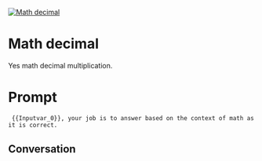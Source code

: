 
[![Math decimal](https://flow-prompt-covers.s3.us-west-1.amazonaws.com/icon/Abstract/i3.png)]()
# Math decimal 
Yes math decimal multiplication. 

# Prompt

```
 {{Inputvar_0}}, your job is to answer based on the context of math as it is correct. 
```

## Conversation




